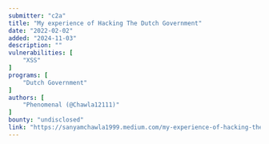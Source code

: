 ```yaml
---
submitter: "c2a"
title: "My experience of Hacking The Dutch Government"
date: "2022-02-02"
added: "2024-11-03"
description: ""
vulnerabilities: [
    "XSS"
]
programs: [
    "Dutch Government"
]
authors: [
    "Phenomenal (@Chawla12111)"
]
bounty: "undisclosed"
link: "https://sanyamchawla1999.medium.com/my-experience-of-hacking-the-dutch-government-8c219c61c795"
---
```




